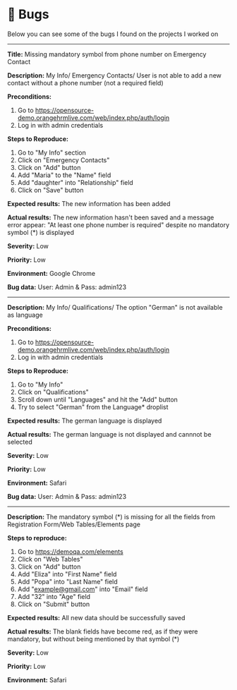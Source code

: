# :bug: Bugs

Below you can see some of the bugs I found on the projects I worked on


----------------------------------

**Title:**
Missing mandatory symbol from phone number on Emergency Contact

**Description:** 
My Info/ Emergency Contacts/ User is not able to add a new contact without a phone number (not a required field)

**Preconditions:** 

1. Go to https://opensource-demo.orangehrmlive.com/web/index.php/auth/login
2. Log in with admin credentials

**Steps to Reproduce:** 

1. Go to "My Info" section
2. Click on "Emergency Contacts"
3. Click on "Add" button 
4. Add "Maria" to the "Name" field
5. Add "daughter" into "Relationship" field
6. Click on "Save" button

**Expected results:** 
The new information has been added

**Actual results:**
The new information hasn't been saved and a message error appear: "At least one phone number is required" despite no mandatory symbol (*) is displayed 

**Severity:** 
Low

**Priority:** 
Low

**Environment:** 
Google Chrome

**Bug data:** 
User: Admin & Pass: admin123

----------------------------------

**Description:** 
My Info/ Qualifications/ The option "German" is not available as language

**Preconditions:** 

1. Go to https://opensource-demo.orangehrmlive.com/web/index.php/auth/login
2. Log in with admin credentials

**Steps to Reproduce:** 
1. Go to "My Info"
2. Click on "Qualifications" 
3. Scroll down until "Languages" and hit the "Add" button
4. Try to select "German" from the Language* droplist

**Expected results:** 
The german language is displayed

**Actual results:** 
The german language is not displayed and cannnot be selected

**Severity:** 
Low

**Priority:** 
Low

**Environment:** 
Safari

**Bug data:** 
User: Admin & Pass: admin123

--------------------------------------------------

**Description:** 
The mandatory symbol (*) is missing for all the fields from Registration Form/Web Tables/Elements page

**Steps to reproduce:**

1. Go to https://demoqa.com/elements
2. Click on "Web Tables"
3. Click on "Add" button
4. Add "Eliza" into "First Name" field
5. Add "Popa" into "Last Name" field
6. Add "example@gmail.com" into "Email" field
7. Add "32" into "Age" field
8. Click on "Submit" button

**Expected results:** 
All new data should be successfully saved 

**Actual results:** 
The blank fields have become red, as if they were mandatory, but without being mentioned by that symbol (*)

**Severity:** 
Low

**Priority:** 
Low

**Environment:** 
Safari


